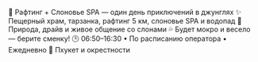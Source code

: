 🛶 Рафтинг + Слоновье SPA — один день приключений в джунглях
✨ Пещерный храм, тарзанка, рафтинг 5 км, слоновье SPA и водопад
🌿 Природа, драйв и живое общение со слонами
💦 Будет мокро и весело — берите сменку!
🕒 06:50–16:30 • По расписанию оператора • Ежедневно
📍 Пхукет и окрестности
